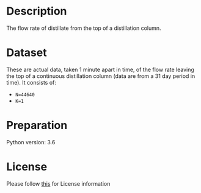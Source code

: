 # Description
The flow rate of distillate from the top of a distillation column.

# Dataset
These are actual data, taken 1 minute apart in time, of the flow rate leaving the top of a continuous distillation column (data are from a 31 day period in time). It consists of:

- `N=44640` 
- `K=1` 

# Preparation
Python version: 3.6 

# License
Please follow [this]("https://creativecommons.org/licenses/by-sa/4.0/") for License information